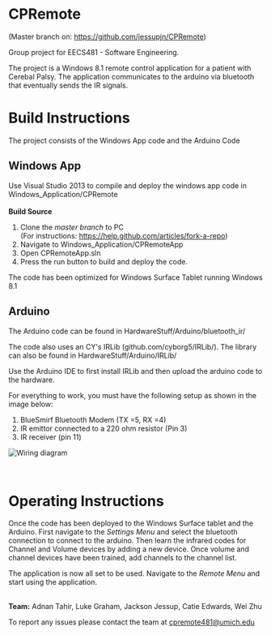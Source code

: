 CPRemote
========
(Master branch on: https://github.com/jessupjn/CPRemote)

Group project for EECS481 - Software Engineering. 

The project is a Windows 8.1 remote control application for a patient with Cerebal Palsy. The application communicates to the arduino via bluetooth that eventually sends the IR signals. 

Build Instructions 
==================
The project consists of the Windows App code and the Arduino Code 

Windows App
-----------
Use Visual Studio 2013 to compile and deploy the windows app code in Windows_Application/CPRemote
<br><br>
<b>Build Source</b><br>
1. Clone the <i>master branch</i> to PC<br> (For instructions: https://help.github.com/articles/fork-a-repo)<br>
2. Navigate to Windows_Application/CPRemoteApp<br>
3. Open CPRemoteApp.sln<br>
4. Press the run button to build and deploy the code.<br>

The code has been optimized for Windows Surface Tablet running Windows 8.1

Arduino 
-------
The Arduino code can be found in HardwareStuff/Arduino/bluetooth_ir/

The code also uses an CY's IRLib (github.com/cyborg5/IRLib/). The library can also be found in HardwareStuff/Arduino/IRLib/

Use the Arduino IDE to first install IRLib and then upload the arduino code to the hardware. 

For everything to work, you must have the following setup as shown in the image below: 

1. BlueSmirf Bluetooth Modem (TX =5, RX =4) 
2. IR emittor connected to a 220 ohm resistor (Pin 3) 
3. IR receiver (pin 11) 

![Wiring diagram](https://s3.amazonaws.com/martinzhu/image/Arduino+Schematics.png)

<br> 

Operating Instructions
======================
Once the code has been deployed to the Windows Surface tablet and the Arduino. First navigate to the <i>Settings Menu </i> and select the bluetooth connection to connect to the arduino. Then learn the infrared codes for Channel and Volume devices by adding a new device. Once volume and channel devices have been trained, add channels to the channel list.

The application is now all set to be used. Navigate to the <i>Remote Menu</i> and start using the application.  

<br>
<b>Team:</b> Adnan Tahir, Luke Graham, Jackson Jessup, Catie Edwards, Wei Zhu

To report any issues please contact the team at cpremote481@umich.edu




